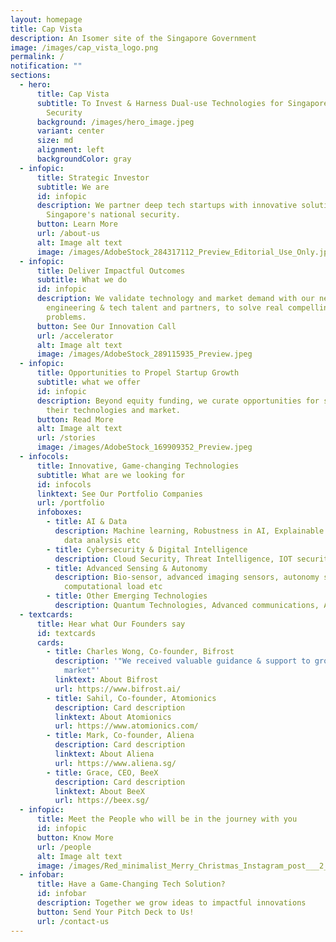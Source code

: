 ```yaml
---
layout: homepage
title: Cap Vista
description: An Isomer site of the Singapore Government
image: /images/cap_vista_logo.png
permalink: /
notification: ""
sections:
  - hero:
      title: Cap Vista
      subtitle: To Invest & Harness Dual-use Technologies for Singapore's National
        Security
      background: /images/hero_image.jpeg
      variant: center
      size: md
      alignment: left
      backgroundColor: gray
  - infopic:
      title: Strategic Investor
      subtitle: We are
      id: infopic
      description: We partner deep tech startups with innovative solutions to support
        Singapore's national security.
      button: Learn More
      url: /about-us
      alt: Image alt text
      image: /images/AdobeStock_284317112_Preview_Editorial_Use_Only.jpeg
  - infopic:
      title: Deliver Impactful Outcomes
      subtitle: What we do
      id: infopic
      description: We validate technology and market demand with our network of
        engineering & tech talent and partners, to solve real compelling
        problems.
      button: See Our Innovation Call
      url: /accelerator
      alt: Image alt text
      image: /images/AdobeStock_289115935_Preview.jpeg
  - infopic:
      title: Opportunities to Propel Startup Growth
      subtitle: what we offer
      id: infopic
      description: Beyond equity funding, we curate opportunities for startups to grow
        their technologies and market.
      button: Read More
      alt: Image alt text
      url: /stories
      image: /images/AdobeStock_169909352_Preview.jpeg
  - infocols:
      title: Innovative, Game-changing Technologies
      subtitle: What are we looking for
      id: infocols
      linktext: See Our Portfolio Companies
      url: /portfolio
      infoboxes:
        - title: AI & Data
          description: Machine learning, Robustness in AI, Explainable AI, Multi-modal
            data analysis etc
        - title: Cybersecurity & Digital Intelligence
          description: Cloud Security, Threat Intelligence, IOT security, Securing AI etc
        - title: Advanced Sensing & Autonomy
          description: Bio-sensor, advanced imaging sensors, autonomy software with low
            computational load etc
        - title: Other Emerging Technologies
          description: Quantum Technologies, Advanced communications, Advanced Materials etc
  - textcards:
      title: Hear what Our Founders say
      id: textcards
      cards:
        - title: Charles Wong, Co-founder, Bifrost
          description: '"We received valuable guidance & support to grow in global defence
            market"'
          linktext: About Bifrost
          url: https://www.bifrost.ai/
        - title: Sahil, Co-founder, Atomionics
          description: Card description
          linktext: About Atomionics
          url: https://www.atomionics.com/
        - title: Mark, Co-founder, Aliena
          description: Card description
          linktext: About Aliena
          url: https://www.aliena.sg/
        - title: Grace, CEO, BeeX
          description: Card description
          linktext: About BeeX
          url: https://beex.sg/
  - infopic:
      title: Meet the People who will be in the journey with you
      id: infopic
      button: Know More
      url: /people
      alt: Image alt text
      image: /images/Red_minimalist_Merry_Christmas_Instagram_post___2_.png
  - infobar:
      title: Have a Game-Changing Tech Solution?
      id: infobar
      description: Together we grow ideas to impactful innovations
      button: Send Your Pitch Deck to Us!
      url: /contact-us
---
```

